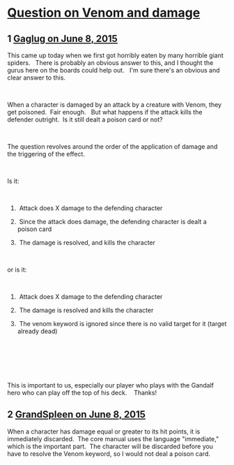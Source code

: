 # [Question on Venom and damage](https://community.fantasyflightgames.com/topic/179677-question-on-venom-and-damage/)

## 1 [Gaglug on June 8, 2015](https://community.fantasyflightgames.com/topic/179677-question-on-venom-and-damage/?do=findComment&comment=1651927)

This came up today when we first got horribly eaten by many horrible giant spiders.   There is probably an obvious answer to this, and I thought the gurus here on the boards could help out.   I'm sure there's an obvious and clear answer to this.

 

When a character is damaged by an attack by a creature with Venom, they get poisoned.  Fair enough.   But what happens if the attack kills the defender outright.  Is it still dealt a poison card or not?

 

The question revolves around the order of the application of damage and the triggering of the effect.

 

Is it:

 

1)  Attack does X damage to the defending character

2)  Since the attack does damage, the defending character is dealt a poison card

3)  The damage is resolved, and kills the character

 

or is it:

 

1)  Attack does X damage to the defending character

2)  The damage is resolved and kills the character

3)  The venom keyword is ignored since there is no valid target for it (target already dead)

 

 

 

This is important to us, especially our player who plays with the Gandalf hero who can play off the top of his deck.    Thanks!

## 2 [GrandSpleen on June 8, 2015](https://community.fantasyflightgames.com/topic/179677-question-on-venom-and-damage/?do=findComment&comment=1651972)

When a character has damage equal or greater to its hit points, it is immediately discarded.  The core manual uses the language "immediate," which is the important part.  The character will be discarded before you have to resolve the Venom keyword, so I would not deal a poison card.

